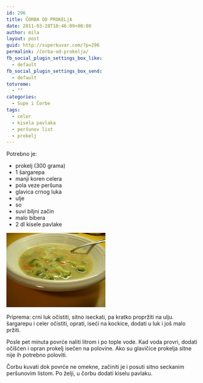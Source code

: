 ```yaml
---
id: 296
title: ČORBA OD PROKELjA
date: 2011-03-28T10:46:09+00:00
author: mila
layout: post
guid: http://superkuvar.com/?p=296
permalink: /čorba-od-prokelja/
fb_social_plugin_settings_box_like:
  - default
fb_social_plugin_settings_box_send:
  - default
totvreme:
  - ""
categories:
  - Supe i Čorbe
tags:
  - celer
  - kisela pavlaka
  - peršunov list
  - prokelj
---
```

Potrebno je:

  * prokelj (300 grama)
  * 1 šargarepa
  * manji koren celera
  * pola veze peršuna
  * glavica crnog luka
  * ulje
  * so
  * suvi biljni začin
  * malo bibera
  * 2 dl kisele pavlake

<img class="alignnone size-full wp-image-722" title="corbaodprokelja" src="/wp-content/uploads/2011/03/corbaodprokelja.jpg" alt="" width="259" height="194" /> 

Priprema: crni luk očistiti, sitno iseckati, pa kratko propržiti na ulju. šargarepu i celer očistiti, oprati, iseći na kockice, dodati u luk i još malo pržiti.

Posle pet minuta povrće naliti litrom i po tople vode. Kad voda provri, dodati očišćen i opran prokelj isečen na polovine. Ako su glavičice prokelja sitne nije ih potrebno poloviti.

Čorbu kuvati dok povrće ne omekne, začiniti je i posuti sitno seckanim peršunovim listom. Po želji, u čorbu dodati kiselu pavlaku.